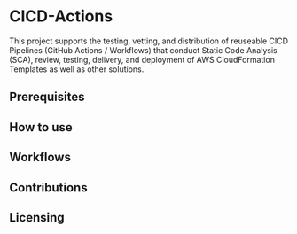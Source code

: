 # CICD-Actions

This project supports the testing, vetting, and distribution of reuseable CICD Pipelines (GitHub Actions / Workflows) that conduct Static Code Analysis (SCA), review, testing, delivery, and deployment of AWS CloudFormation Templates as well as other solutions.

## Prerequisites

## How to use

## Workflows

## Contributions

## Licensing
